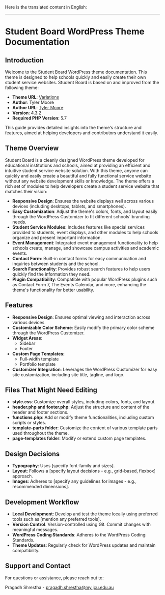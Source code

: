 Here is the translated content in English:

---

# Student Board WordPress Theme Documentation

## Introduction
Welcome to the Student Board WordPress theme documentation. This theme is designed to help schools quickly and easily create their own student service websites. Student Board is based on and improved from the following theme:

- **Theme URL**: [Variations](https://en-au.wordpress.org/themes/variations/)
- **Author**: Tyler Moore
- **Author URL**: [Tyler Moore](https://en-au.wordpress.org/themes/author/conutant/)
- **Version**: 4.3.2
- **Required PHP Version**: 5.7

This guide provides detailed insights into the theme's structure and features, aimed at helping developers and contributors understand it easily.

## Theme Overview
Student Board is a cleanly designed WordPress theme developed for educational institutions and schools, aimed at providing an efficient and intuitive student service website solution. With this theme, anyone can quickly and easily create a beautiful and fully functional service website without any website development skills or knowledge. The theme offers a rich set of modules to help developers create a student service website that matches their vision:

- **Responsive Design**: Ensures the website displays well across various devices (including desktops, tablets, and smartphones).
- **Easy Customization**: Adjust the theme's colors, fonts, and layout easily through the WordPress Customizer to fit different schools' branding needs.
- **Student Service Modules**: Includes features like special services provided to students, event displays, and other modules to help schools organize and present important information.
- **Event Management**: Integrated event management functionality to help schools create, manage, and showcase campus activities and academic events.
- **Contact Form**: Built-in contact forms for easy communication and inquiries between students and the school.
- **Search Functionality**: Provides robust search features to help users quickly find the information they need.
- **Plugin Compatibility**: Compatible with popular WordPress plugins such as Contact Form 7, The Events Calendar, and more, enhancing the theme's functionality for better usability.

## Features
- **Responsive Design**: Ensures optimal viewing and interaction across various devices.
- **Customizable Color Scheme**: Easily modify the primary color scheme through the WordPress Customizer.
- **Widget Areas**:
  - Sidebar
  - Footer
- **Custom Page Templates**:
  - Full-width template
  - Portfolio template
- **Customizer Integration**: Leverages the WordPress Customizer for easy site customization, including site title, tagline, and logo.

## Files That Might Need Editing
- **style.css**: Customize overall styles, including colors, fonts, and layout.
- **header.php and footer.php**: Adjust the structure and content of the header and footer sections.
- **functions.php**: Add or modify theme functionalities, including custom scripts or styles.
- **template-parts folder**: Customize the content of various template parts used throughout the theme.
- **page-templates folder**: Modify or extend custom page templates.

## Design Decisions
- **Typography**: Uses [specify font-family and sizes].
- **Layout**: Follows a [specify layout decisions - e.g., grid-based, flexbox] approach.
- **Images**: Adheres to [specify any guidelines for images - e.g., recommended dimensions].

## Development Workflow
- **Local Development**: Develop and test the theme locally using preferred tools such as [mention any preferred tools].
- **Version Control**: Version-controlled using Git. Commit changes with meaningful messages.
- **WordPress Coding Standards**: Adheres to the WordPress Coding Standards.
- **Theme Updates**: Regularly check for WordPress updates and maintain compatibility.

## Support and Contact
For questions or assistance, please reach out to:

Pragadh Shrestha - pragadh.shrestha@my.jcu.edu.au

